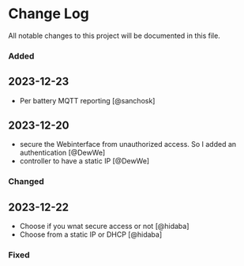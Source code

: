 # Change Log
All notable changes to this project will be documented in this file.
 

### Added
## 2023-12-23
- Per battery MQTT reporting [@sanchosk]

## 2023-12-20
- secure the Webinterface from unauthorized access. So I added an authentication [@DewWe]
- controller to have a static IP [@DewWe]


### Changed
## 2023-12-22
- Choose if you wnat secure access or not [@hidaba]
- Choose from a static IP or DHCP [@hidaba]
 
### Fixed
 
 
